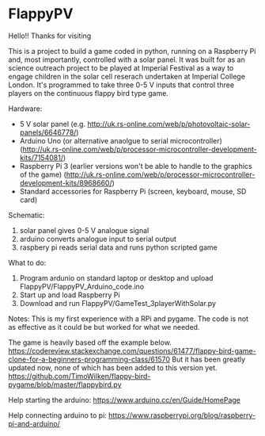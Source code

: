 # FlappyPV

Hello!! Thanks for visiting

This is a project to build a game coded in python, running on a Raspberry Pi and, most importantly, controlled with a solar panel. It was built for as an science outreach project to be played at Imperial Festival as a way to engage children in the solar cell reserach undertaken at Imperial College London. It's programmed to take three 0-5 V inputs that control three players on the continuous flappy bird type game. 

Hardware:
  - 5 V solar panel (e.g. http://uk.rs-online.com/web/p/photovoltaic-solar-panels/6646778/)
  - Arduino Uno (or alternative anaolgue to serial microcontroller) (http://uk.rs-online.com/web/p/processor-microcontroller-development-kits/7154081/)
  - Raspberry Pi 3 (earlier versions won't be able to handle to the graphics of the game) (http://uk.rs-online.com/web/p/processor-microcontroller-development-kits/8968660/)
  - Standard accessories for Raspberry Pi (screen, keyboard, mouse, SD card)
  
Schematic:
 1. solar panel gives 0-5 V analogue signal
 2. arduino converts analogue input to serial output
 3. raspbery pi reads serial data and runs python scripted game

What to do:
  1. Program ardunio on standard laptop or desktop and upload FlappyPV/FlappyPV_Arduino_code.ino 
  2. Start up and load Raspberry Pi
  3. Download and run FlappyPV/GameTest_3playerWithSolar.py
  
Notes:
This is my first experience with a RPi and pygame. The code is not as effective as it could be but worked for what we needed.

The game is heavily based off the example below.
https://codereview.stackexchange.com/questions/61477/flappy-bird-game-clone-for-a-beginners-programming-class/61570
But it has been greatly updated now, none of which has been added to this version yet.
https://github.com/TimoWilken/flappy-bird-pygame/blob/master/flappybird.py

Help starting the arduino:
https://www.arduino.cc/en/Guide/HomePage

Help connecting arduino to pi:
https://www.raspberrypi.org/blog/raspberry-pi-and-arduino/
 
 

